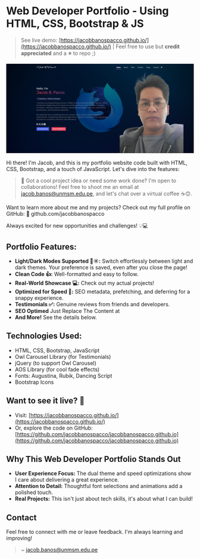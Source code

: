 # Web Developer Portfolio - Using HTML, CSS, Bootstrap & JS

> See live demo: [https://jacobbanospacco.github.io/](https://jacobbanospacco.github.io/)    |  Feel free to use but **credit appreciated** and a **⭐** to repo ;)

![Developer Portoflio](https://github.com/jacobbanospacco/jacobbanospacco.github.io/blob/main/assets/images/Readme.png)


Hi there! I'm Jacob, and this is my portfolio website code built with HTML, CSS, Bootstrap, and a touch of JavaScript. Let's dive into the features:

> 🚀 Got a cool project idea or need some work done? I'm open to collaborations! Feel free to shoot me an email at jacob.banos@unmsm.edu.pe, and let's chat over a virtual coffee ☕😊.

Want to learn more about me and my projects? Check out my full profile on GitHub:
🔗 github.com/jacobbanospacco

Always excited for new opportunities and challenges! 💡💻

## **Portfolio Features:**

* **Light/Dark Modes Supported 🌙☀️:**  Switch effortlessly between light and dark themes. Your preference is saved, even after you close the page!
* **Clean Code 👍:** Well-formatted and easy to follow. 
* **Real-World Showcase 💻:** Check out my actual projects!
* **Optimized for Speed 🚀:**  SEO metadata, prefetching, and deferring for a snappy experience.
* **Testimonials ✅:** Genuine reviews from friends and developers.
* **SEO Optimed** Just Replace The Content at <head>
* **And More!** See the details below.
  
## **Technologies Used:**

* HTML, CSS, Bootstrap, JavaScript
* Owl Carousel Library (for Testimonials)
* jQuery (to support Owl Carousel)
* AOS Library (for cool fade effects)
* Fonts: Augustina, Rubik, Dancing Script
* Bootstrap Icons

## **Want to see it live? 👀**

* Visit: [https://jacobbanospacco.github.io/](https://jacobbanospacco.github.io/)
* Or, explore the code on GitHub: [https://github.com/jacobbanospacco/jacobbanospacco.github.io](https://github.com/jacobbanospacco/jacobbanospacco.github.io)

## **Why This Web Developer Portfolio Stands Out**

* **User Experience Focus:**  The dual theme and speed optimizations show I care about delivering a great experience.
* **Attention to Detail:** Thoughtful font selections and animations add a polished touch. 
* **Real Projects:**  This isn't just about tech skills, it's about what I can build!  

## **Contact**

Feel free to connect with me or leave feedback. I'm always learning and improving! 

> ~ [jacob.banos@unmsm.edu.pe](mailto:jacob.banos@unmsm.edu.pe)
